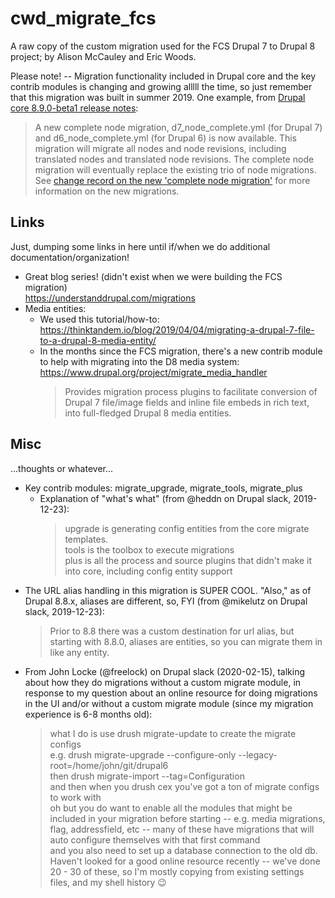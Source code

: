 # cwd_migrate_fcs
A raw copy of the custom migration used for the FCS Drupal 7 to Drupal 8 project; by Alison McCauley and Eric Woods.

Please note! -- Migration functionality included in Drupal core and the key contrib modules is changing and growing alllll the time, so just remember that this migration was built in summer 2019.  One example, from [Drupal core 8.9.0-beta1 release notes](https://www.drupal.org/project/drupal/releases/8.9.0-beta1):
> A new complete node migration, d7_node_complete.yml (for Drupal 7) and d6_node_complete.yml (for Drupal 6) is now available. This migration will migrate all nodes and node revisions, including translated nodes and translated node revisions. The complete node migration will eventually replace the existing trio of node migrations. See [change record on the new 'complete node migration'](https://www.drupal.org/node/3105503) for more information on the new migrations.

## Links
Just, dumping some links in here until if/when we do additional documentation/organization!
* Great blog series! (didn't exist when we were building the FCS migration)<br />
  https://understanddrupal.com/migrations
* Media entities:
  * We used this tutorial/how-to:<br />
  https://thinktandem.io/blog/2019/04/04/migrating-a-drupal-7-file-to-a-drupal-8-media-entity/
  * In the months since the FCS migration, there's a new contrib module to help with migrating into the D8 media system:<br />
  https://www.drupal.org/project/migrate_media_handler
    > Provides migration process plugins to facilitate conversion of Drupal 7 file/image fields and inline file embeds in rich text, into full-fledged Drupal 8 media entities.

## Misc
...thoughts or whatever...
* Key contrib modules: migrate_upgrade, migrate_tools, migrate_plus
  * Explanation of "what's what" (from @heddn on Drupal slack, 2019-12-23):
    > upgrade is generating config entities from the core migrate templates.<br />
    > tools is the toolbox to execute migrations<br />
    > plus is all the process and source plugins that didn't make it into core, including config entity support
* The URL alias handling in this migration is SUPER COOL. "Also," as of Drupal 8.8.x, aliases are different, so, FYI (from @mikelutz on Drupal slack, 2019-12-23):
  > Prior to 8.8 there was a custom destination for url alias, but starting with 8.8.0, aliases are entities, so you can migrate them in like any entity.
* From John Locke (@freelock) on Drupal slack (2020-02-15), talking about how they do migrations without a custom migrate module, in response to my question about an online resource for doing migrations in the UI and/or without a custom migrate module (since my migration experience is 6-8 months old):
  > what I do is use drush migrate-update to create the migrate configs<br />
  > e.g. drush migrate-upgrade --configure-only --legacy-root=/home/john/git/drupal6<br />
  > then drush migrate-import --tag=Configuration<br />
  > and then when you drush cex you've got a ton of migrate configs to work with<br />
  > oh but you do want to enable all the modules that might be included in your migration before starting -- e.g. media migrations, flag, addressfield, etc -- many of these have migrations that will auto configure themselves with that first command<br />
  > and you also need to set up a database connection to the old db. Haven't looked for a good online resource recently -- we've done 20 - 30 of these, so I'm mostly copying from existing settings files, and my shell history 😉
